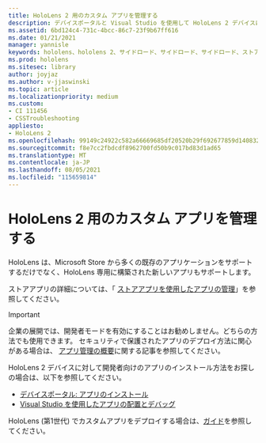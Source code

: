 ```yaml
---
title: HoloLens 2 用のカスタム アプリを管理する
description: デバイスポータルと Visual Studio を使用して HoloLens 2 デバイスにカスタム holographic アプリをインストール、アンインストール、およびサイドロードする方法について説明します。
ms.assetid: 6bd124c4-731c-4bcc-86c7-23f9b67ff616
ms.date: 01/21/2021
manager: yannisle
keywords: hololens、hololens 2、サイドロード、サイドロード、サイドロード、ストア、uwp、アプリ、インストール
ms.prod: hololens
ms.sitesec: library
author: joyjaz
ms.author: v-jjaswinski
ms.topic: article
ms.localizationpriority: medium
ms.custom:
- CI 111456
- CSSTroubleshooting
appliesto:
- HoloLens 2
ms.openlocfilehash: 99149c24922c582a66669685df20520b29f692677859d1408328fc9f2ee8ddf3
ms.sourcegitcommit: f8e7cc2fbdcdf8962700fd50b9c017bd83d1ad65
ms.translationtype: MT
ms.contentlocale: ja-JP
ms.lasthandoff: 08/05/2021
ms.locfileid: "115659814"
---
```

# <a name="manage-custom-apps-for-hololens-2"></a>HoloLens 2 用のカスタム アプリを管理する

HoloLens は、Microsoft Store から多くの既存のアプリケーションをサポートするだけでなく、HoloLens 専用に構築された新しいアプリもサポートします。 

ストアアプリの詳細については、「 [ストアアプリを使用したアプリの管理](holographic-store-apps.md)」を参照してください。

> [!IMPORTANT]
> 企業の展開では、開発者モードを有効にすることはお勧めしません。どちらの方法でも使用できます。 セキュリティで保護されたアプリのデプロイ方法に関心がある場合は、 [アプリ管理の概要](app-deploy-overview.md)に関する記事を参照してください。

HoloLens 2 デバイスに対して開発者向けのアプリのインストール方法をお探しの場合は、以下を参照してください。

- [デバイスポータル: アプリのインストール](/windows/mixed-reality/develop/platform-capabilities-and-apis/using-the-windows-device-portal#installing-an-app)
- [Visual Studio を使用したアプリの配置とデバッグ](/windows/mixed-reality/develop/platform-capabilities-and-apis/using-visual-studio)

HoloLens (第1世代) でカスタムアプリをデプロイする場合は、[ガイド](holographic-custom-apps.md)を参照してください。
